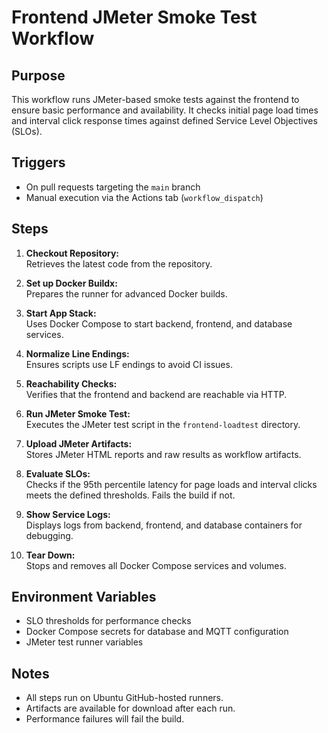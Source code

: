 # Frontend JMeter Smoke Test Workflow

## Purpose

This workflow runs JMeter-based smoke tests against the frontend to ensure basic performance and availability. It checks initial page load times and interval click response times against defined Service Level Objectives (SLOs).

## Triggers

- On pull requests targeting the `main` branch
- Manual execution via the Actions tab (`workflow_dispatch`)

## Steps

1. **Checkout Repository:**  
   Retrieves the latest code from the repository.

2. **Set up Docker Buildx:**  
   Prepares the runner for advanced Docker builds.

3. **Start App Stack:**  
   Uses Docker Compose to start backend, frontend, and database services.

4. **Normalize Line Endings:**  
   Ensures scripts use LF endings to avoid CI issues.

5. **Reachability Checks:**  
   Verifies that the frontend and backend are reachable via HTTP.

6. **Run JMeter Smoke Test:**  
   Executes the JMeter test script in the `frontend-loadtest` directory.

7. **Upload JMeter Artifacts:**  
   Stores JMeter HTML reports and raw results as workflow artifacts.

8. **Evaluate SLOs:**  
   Checks if the 95th percentile latency for page loads and interval clicks meets the defined thresholds. Fails the build if not.

9. **Show Service Logs:**  
   Displays logs from backend, frontend, and database containers for debugging.

10. **Tear Down:**  
    Stops and removes all Docker Compose services and volumes.

## Environment Variables

- SLO thresholds for performance checks
- Docker Compose secrets for database and MQTT configuration
- JMeter test runner variables

## Notes

- All steps run on Ubuntu GitHub-hosted runners.
- Artifacts are available for download after each run.
- Performance failures will fail the build.